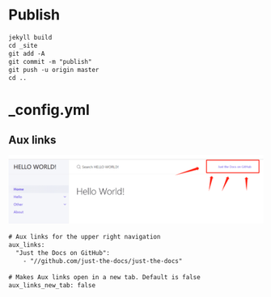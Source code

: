


# Publish
```
jekyll build
cd _site
git add -A
git commit -m "publish"
git push -u origin master
cd ..
```


# _config.yml
## Aux links
![](/assets/images/docs/aux_link.png)
```
# Aux links for the upper right navigation
aux_links:
  "Just the Docs on GitHub":
    - "//github.com/just-the-docs/just-the-docs"

# Makes Aux links open in a new tab. Default is false
aux_links_new_tab: false

```

